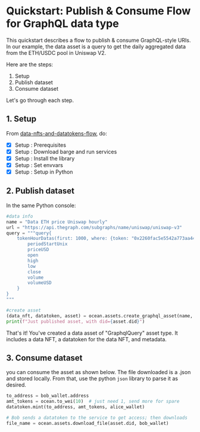 <!--
Copyright 2022 Ocean Protocol Foundation
SPDX-License-Identifier: Apache-2.0
-->

# Quickstart: Publish & Consume Flow for GraphQL data type

This quickstart describes a flow to publish & consume GraphQL-style URIs. In our example, the data asset is a query to get the daily aggregated data from the ETH/USDC pool in Uniswap V2.

Here are the steps:

1.  Setup
2.  Publish dataset
3.  Consume dataset

Let's go through each step.

## 1. Setup

From [data-nfts-and-datatokens-flow](data-nfts-and-datatokens-flow.md), do:
- [x] Setup : Prerequisites
- [x] Setup : Download barge and run services
- [x] Setup : Install the library
- [x] Setup : Set envvars
- [x] Setup : Setup in Python

## 2. Publish dataset

In the same Python console:
```python
#data info
name = "Data ETH price Uniswap hourly"
url = "https://api.thegraph.com/subgraphs/name/uniswap/uniswap-v3"
query = """query{
    tokenHourDatas(first: 1000, where: {token: "0x2260fac5e5542a773aa44fbcfedf7c193bc2c599"}, orderBy: periodStartUnix, orderDirection: desc) {
        periodStartUnix
        priceUSD
        open
        high
        low
        close
        volume
        volumeUSD
    }
}
"""

#create asset
(data_nft, datatoken, asset) = ocean.assets.create_graphql_asset(name, url, query, alice_wallet)
print(f"Just published asset, with did={asset.did}")
```

That's it! You've created a data asset of "GraphqlQuery" asset type. It includes a data NFT, a datatoken for the data NFT, and metadata.

## 3.  Consume dataset

you can consume the asset as shown below. The file downloaded is a .json and stored locally. From that, use the python `json` library to parse it as desired.

```python
to_address = bob_wallet.address
amt_tokens = ocean.to_wei(10)  # just need 1, send more for spare
datatoken.mint(to_address, amt_tokens, alice_wallet)

# Bob sends a datatoken to the service to get access; then downloads
file_name = ocean.assets.download_file(asset.did, bob_wallet)
```